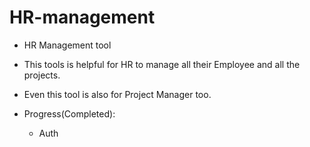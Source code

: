 # HR-management

- HR Management tool
- This tools is helpful for HR to manage all their Employee and all the projects.
- Even this tool is also for Project Manager too.

- Progress(Completed):
  - Auth
